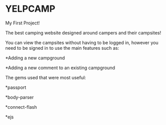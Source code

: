  YELPCAMP
=======================


 My First Project!

The best camping website designed around campers and their campsites!

You can view the campsites without having to be logged in, however you need to be signed in to use the main features such as:
 
*Adding a new campground

*Adding a new comment to an existing campground

The gems used that were most useful:

*passport

*body-parser

*connect-flash

*ejs
